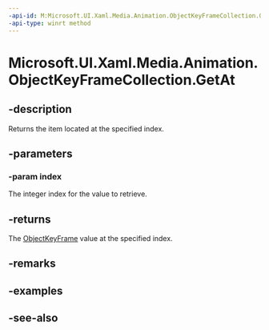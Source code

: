 ```yaml
---
-api-id: M:Microsoft.UI.Xaml.Media.Animation.ObjectKeyFrameCollection.GetAt(System.UInt32)
-api-type: winrt method
---
```


<!-- Method syntax
public Windows.UI.Xaml.Media.Animation.ObjectKeyFrame GetAt(System.UInt32 index)
-->

# Microsoft.UI.Xaml.Media.Animation.ObjectKeyFrameCollection.GetAt

## -description
Returns the item located at the specified index.

## -parameters
### -param index
The integer index for the value to retrieve.

## -returns
The [ObjectKeyFrame](objectkeyframe.md) value at the specified index.

## -remarks

## -examples

## -see-also
